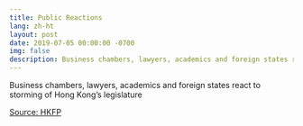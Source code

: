 ```yaml
---
title: Public Reactions
lang: zh-ht
layout: post
date: 2019-07-05 00:00:00 -0700
img: false
description: Business chambers, lawyers, academics and foreign states react to storming of Hong Kong’s legislature
---
```


Business chambers, lawyers, academics and foreign states react to storming of Hong Kong’s legislature

[Source: HKFP](https://www.hongkongfp.com/2019/07/05/business-chambers-lawyers-academics-foreign-states-react-storming-hong-kongs-legislature/)